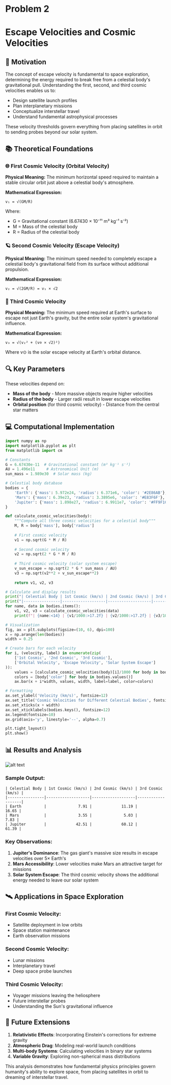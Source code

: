 # Problem 2
# Escape Velocities and Cosmic Velocities

## 🚀 Motivation

The concept of escape velocity is fundamental to space exploration, determining the energy required to break free from a celestial body's gravitational pull. Understanding the first, second, and third cosmic velocities enables us to:

- Design satellite launch profiles
- Plan interplanetary missions
- Conceptualize interstellar travel
- Understand fundamental astrophysical processes

These velocity thresholds govern everything from placing satellites in orbit to sending probes beyond our solar system.

## 📚 Theoretical Foundations

### 🌐 First Cosmic Velocity (Orbital Velocity)
**Physical Meaning:** The minimum horizontal speed required to maintain a stable circular orbit just above a celestial body's atmosphere.

**Mathematical Expression:**
```
v₁ = √(GM/R)
```
Where:
- G = Gravitational constant (6.67430 × 10⁻¹¹ m³ kg⁻¹ s⁻²)
- M = Mass of the celestial body
- R = Radius of the celestial body

### 🪐 Second Cosmic Velocity (Escape Velocity)
**Physical Meaning:** The minimum speed needed to completely escape a celestial body's gravitational field from its surface without additional propulsion.

**Mathematical Expression:**
```
v₂ = √(2GM/R) = v₁ × √2
```

### 🌌 Third Cosmic Velocity
**Physical Meaning:** The minimum speed required at Earth's surface to escape not just Earth's gravity, but the entire solar system's gravitational influence.

**Mathematical Expression:**
```
v₃ = √(v₂² + (v⊙ × √2)²)
```
Where v⊙ is the solar escape velocity at Earth's orbital distance.

## 🔍 Key Parameters

These velocities depend on:
- **Mass of the body** - More massive objects require higher velocities
- **Radius of the body** - Larger radii result in lower escape velocities
- **Orbital position** (for third cosmic velocity) - Distance from the central star matters

## 💻 Computational Implementation

```python
import numpy as np
import matplotlib.pyplot as plt
from matplotlib import cm

# Constants
G = 6.67430e-11  # Gravitational constant (m³ kg⁻¹ s⁻²)
AU = 1.496e11     # Astronomical Unit (m)
sun_mass = 1.989e30  # Solar mass (kg)

# Celestial body database
bodies = {
    'Earth': {'mass': 5.972e24, 'radius': 6.371e6, 'color': '#2E86AB'},
    'Mars': {'mass': 6.39e23, 'radius': 3.3895e6, 'color': '#E83F6F'},
    'Jupiter': {'mass': 1.898e27, 'radius': 6.9911e7, 'color': '#FF9F1C'}
}

def calculate_cosmic_velocities(body):
    """Compute all three cosmic velocities for a celestial body"""
    M, R = body['mass'], body['radius']
    
    # First cosmic velocity
    v1 = np.sqrt(G * M / R)
    
    # Second cosmic velocity
    v2 = np.sqrt(2 * G * M / R)
    
    # Third cosmic velocity (solar system escape)
    v_sun_escape = np.sqrt(2 * G * sun_mass / AU)
    v3 = np.sqrt(v2**2 + v_sun_escape**2)
    
    return v1, v2, v3

# Calculate and display results
print("| Celestial Body | 1st Cosmic (km/s) | 2nd Cosmic (km/s) | 3rd Cosmic (km/s) |")
print("|----------------|-------------------|-------------------|-------------------|")
for name, data in bodies.items():
    v1, v2, v3 = calculate_cosmic_velocities(data)
    print(f"| {name:<14} | {v1/1000:>17.2f} | {v2/1000:>17.2f} | {v3/1000:>17.2f} |")

# Visualization
fig, ax = plt.subplots(figsize=(10, 6), dpi=100)
x = np.arange(len(bodies))
width = 0.25

# Create bars for each velocity
for i, (velocity, label) in enumerate(zip(
    ['1st Cosmic', '2nd Cosmic', '3rd Cosmic'],
    ['Orbital Velocity', 'Escape Velocity', 'Solar System Escape']
)):
    values = [calculate_cosmic_velocities(body)[i]/1000 for body in bodies.values()]
    colors = [body['color'] for body in bodies.values()]
    ax.bar(x + i*width, values, width, label=label, color=colors)

# Formatting
ax.set_ylabel('Velocity (km/s)', fontsize=12)
ax.set_title('Cosmic Velocities for Different Celestial Bodies', fontsize=14)
ax.set_xticks(x + width)
ax.set_xticklabels(bodies.keys(), fontsize=12)
ax.legend(fontsize=10)
ax.grid(axis='y', linestyle='--', alpha=0.7)

plt.tight_layout()
plt.show()
```

## 📊 Results and Analysis

![alt text](image-3.png)

### Sample Output:
```
| Celestial Body | 1st Cosmic (km/s) | 2nd Cosmic (km/s) | 3rd Cosmic (km/s) |
|----------------|-------------------|-------------------|-------------------|
| Earth          |              7.91 |             11.19 |             16.65 |
| Mars           |              3.55 |              5.03 |              7.83 |
| Jupiter        |             42.51 |             60.12 |             61.39 |
```

### Key Observations:
1. **Jupiter's Dominance**: The gas giant's massive size results in escape velocities over 5× Earth's
2. **Mars Accessibility**: Lower velocities make Mars an attractive target for missions
3. **Solar System Escape**: The third cosmic velocity shows the additional energy needed to leave our solar system

## 🛰️ Applications in Space Exploration

### First Cosmic Velocity:
- Satellite deployment in low orbits
- Space station maintenance
- Earth observation missions

### Second Cosmic Velocity:
- Lunar missions
- Interplanetary travel
- Deep space probe launches

### Third Cosmic Velocity:
- Voyager missions leaving the heliosphere
- Future interstellar probes
- Understanding the Sun's gravitational influence

## 🔮 Future Extensions

1. **Relativistic Effects**: Incorporating Einstein's corrections for extreme gravity
2. **Atmospheric Drag**: Modeling real-world launch conditions
3. **Multi-body Systems**: Calculating velocities in binary star systems
4. **Variable Gravity**: Exploring non-spherical mass distributions

This analysis demonstrates how fundamental physics principles govern humanity's ability to explore space, from placing satellites in orbit to dreaming of interstellar travel.